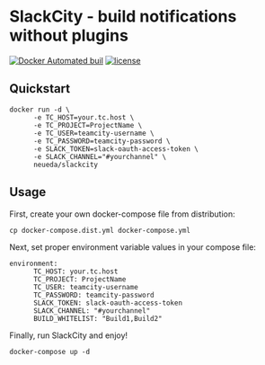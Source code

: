 # SlackCity - build notifications without plugins #
[![Docker Automated buil](https://img.shields.io/docker/automated/jrottenberg/ffmpeg.svg)](https://hub.docker.com/r/neueda/slackcity/)
[![license](https://img.shields.io/github/license/mashape/apistatus.svg)](https://github.com/neueda/slackcity/blob/master/LICENSE)
## Quickstart ##
```
docker run -d \
      -e TC_HOST=your.tc.host \
      -e TC_PROJECT=ProjectName \
      -e TC_USER=teamcity-username \
      -e TC_PASSWORD=teamcity-password \
      -e SLACK_TOKEN=slack-oauth-access-token \
      -e SLACK_CHANNEL="#yourchannel" \
      neueda/slackcity
```

## Usage ##
First, create your own docker-compose file from distribution:

`cp docker-compose.dist.yml docker-compose.yml`

Next, set proper environment variable values in your compose file:
```
environment:
      TC_HOST: your.tc.host
      TC_PROJECT: ProjectName
      TC_USER: teamcity-username
      TC_PASSWORD: teamcity-password
      SLACK_TOKEN: slack-oauth-access-token
      SLACK_CHANNEL: "#yourchannel"
      BUILD_WHITELIST: "Build1,Build2"
```

Finally, run SlackCity and enjoy!

`docker-compose up -d`
